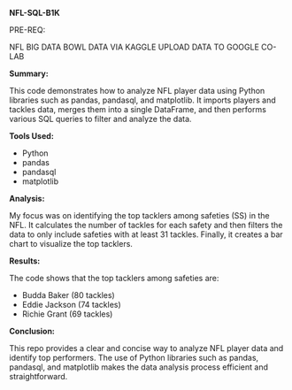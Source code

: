 **NFL-SQL-B1K**


PRE-REQ:

NFL BIG DATA BOWL DATA VIA KAGGLE
UPLOAD DATA TO GOOGLE CO-LAB

**Summary:**

This code demonstrates how to analyze NFL player data using Python libraries such as pandas, pandasql, and matplotlib. It imports players and tackles data, merges them into a single DataFrame, and then performs various SQL queries to filter and analyze the data.

**Tools Used:**

* Python
* pandas
* pandasql
* matplotlib

**Analysis:**

My focus was on identifying the top tacklers among safeties (SS) in the NFL. It calculates the number of tackles for each safety and then filters the data to only include safeties with at least 31 tackles. Finally, it creates a bar chart to visualize the top tacklers.

**Results:**

The code shows that the top tacklers among safeties are:


* Budda Baker   (80 tackles)
* Eddie Jackson  (74 tackles)
* Richie Grant (69 tackles)

**Conclusion:**

This repo provides a clear and concise way to analyze NFL player data and identify top performers. The use of Python libraries such as pandas, pandasql, and matplotlib makes the data analysis process efficient and straightforward.
